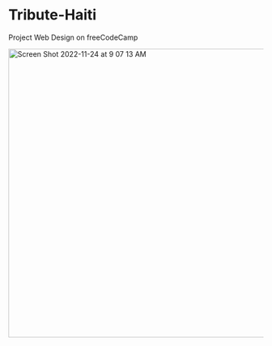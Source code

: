 # Tribute-Haiti
Project Web Design on freeCodeCamp

<img width="570" alt="Screen Shot 2022-11-24 at 9 07 13 AM" src="https://user-images.githubusercontent.com/61942315/203804299-39b3c26a-657a-4ca9-aeea-62ff9557b885.png">
